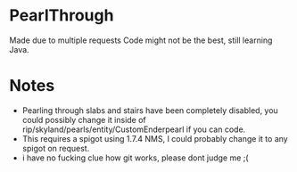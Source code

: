 # PearlThrough
Made due to multiple requests
Code might not be the best, still learning Java.

# Notes
* Pearling through slabs and stairs have been completely disabled, you could possibly change it inside of rip/skyland/pearls/entity/CustomEnderpearl if you can code.
* This requires a spigot using 1.7.4 NMS, I could probably change it to any spigot on request.
* i have no fucking clue how git works, please dont judge me ;(
